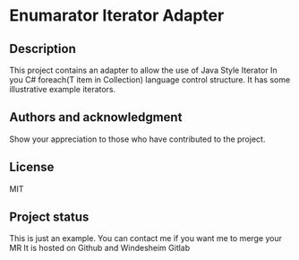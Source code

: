 # Enumarator Iterator Adapter

## Description
This project contains an adapter to allow the use of Java Style Iterator 
In you C# foreach(T item in Collection) language control structure.
It has some illustrative example iterators.

## Authors and acknowledgment
Show your appreciation to those who have contributed to the project.

## License
MIT

## Project status
This is just an example. You can contact me if you want me to merge your MR
It is hosted on Github and Windesheim Gitlab
